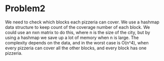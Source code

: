 # Problem2
We need to check which blocks each pizzeria can cover. We use a hashmap data structure to keep count of the coverage number of each block. We could use an nxn matrix to do this, where n is the size of the city, but by using a hashmap we save up a lot of memory when n is large. The complexity depends on the data, and in the worst case is O(n^4), when every pizzeria can cover all the other blocks, and every block has one pizzeria.
